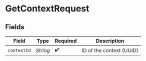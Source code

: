 # GetContextRequest


## Fields

| Field                    | Type                     | Required                 | Description              |
| ------------------------ | ------------------------ | ------------------------ | ------------------------ |
| `contextId`              | *String*                 | :heavy_check_mark:       | ID of the context (UUID) |